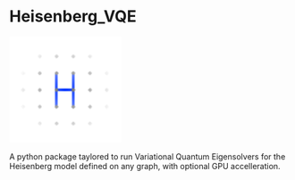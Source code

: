 # Heisenberg_VQE
<img src="logo.pdf?raw=true" width="200"/>

A python package taylored to run Variational Quantum Eigensolvers for the Heisenberg model defined on any graph, with optional GPU accelleration. 

